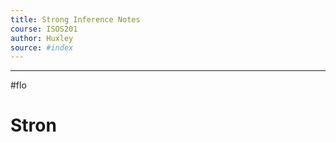 ```yaml
---
title: Strong Inference Notes
course: ISOS201
author: Huxley 
source: #index
---
```


---

#flo 



# Stron

























